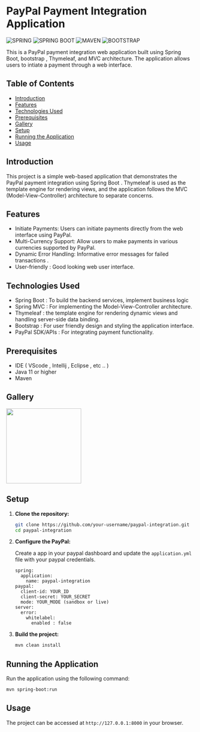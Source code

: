 #  PayPal Payment Integration Application
![SPRING](https://img.shields.io/badge/Spring-6DB33F?style=for-the-badge&logo=spring&logoColor=white)
![SPRING BOOT](https://img.shields.io/badge/Spring_Boot-F2F4F9?style=for-the-badge&logo=spring-boot)
![MAVEN](https://img.shields.io/badge/apache_maven-C71A36?style=for-the-badge&logo=apachemaven&logoColor=white)
![BOOTSTRAP](https://img.shields.io/badge/Bootstrap-563D7C?style=for-the-badge&logo=bootstrap&logoColor=white)

This is a PayPal payment integration web application built using Spring Boot, bootstrap , Thymeleaf, and MVC architecture. The application allows users to intiate a payment through a web interface.

## Table of Contents

- [Introduction](#introduction)
- [Features](#features)
- [Technologies Used](#technologies-used)
- [Prerequisites](#prerequisites)
- [Gallery](#Gallery)
- [Setup](#setup)
- [Running the Application](#running-the-application)
- [Usage](#usage)


## Introduction

This project is a simple web-based application that demonstrates the PayPal payment integration using Spring Boot . Thymeleaf is used as the template engine for rendering views, and the application follows the MVC (Model-View-Controller) architecture to separate concerns.

## Features

- Initiate Payments: Users can initiate payments directly from the web interface using PayPal.
- Multi-Currency Support: Allow users to make payments in various currencies supported by PayPal.
- Dynamic Error Handling: Informative error messages for failed transactions .
- User-friendly : Good looking web user interface.

## Technologies Used

- Spring Boot : To build the backend services, implement business logic
- Spring MVC  : For implementing the Model-View-Controller architecture.
- Thymeleaf :  the template engine for rendering dynamic views and handling server-side data binding.
- Bootstrap :  For user friendly design and styling the application interface.
- PayPal SDK/APIs : For integrating payment functionality.

## Prerequisites

- IDE ( VScode , Intellij , Eclipse , etc .. )
- Java 11 or higher
- Maven

## Gallery

<div>
<img src="https://github.com/sharkblue58/paypal-integration/src/main/resources/static/images/1.png" width="200">
</div>

## Setup

1. **Clone the repository:**

    ```bash
    git clone https://github.com/your-username/paypal-integration.git
    cd paypal-integration
    ```

2. **Configure the PayPal:**

    Create a app in your paypal dashboard and update the `application.yml` file with your paypal credentials.

    ```properties
    spring:
      application:
        name: paypal-integration
    paypal:
      client-id: YOUR_ID
      client-secret: YOUR_SECRET
      mode: YOUR_MODE (sandbox or live)
    server:
      error:
        whitelabel:
          enabled : false      
    ```

3. **Build the project:**

    ```bash
    mvn clean install
    ```

## Running the Application

Run the application using the following command:

```bash
mvn spring-boot:run
```

## Usage

The project can be accessed at ```http://127.0.0.1:8000``` in your browser.
